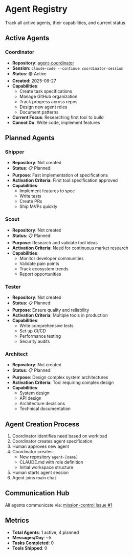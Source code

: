 # Agent Registry

Track all active agents, their capabilities, and current status.

## Active Agents

### Coordinator
- **Repository**: [agent-coordinator](https://github.com/Busy-Bots/agent-coordinator)
- **Session**: `claude-code --continue coordinator-session`
- **Status**: 🟢 Active
- **Created**: 2025-06-27
- **Capabilities**:
  - Create task specifications
  - Manage GitHub organization  
  - Track progress across repos
  - Design new agent roles
  - Document patterns
- **Current Focus**: Researching first tool to build
- **Cannot Do**: Write code, implement features

## Planned Agents

### Shipper
- **Repository**: Not created
- **Status**: 📋 Planned
- **Purpose**: Fast implementation of specifications
- **Activation Criteria**: First tool specification approved
- **Capabilities**:
  - Implement features to spec
  - Write tests
  - Create PRs
  - Ship MVPs quickly

### Scout  
- **Repository**: Not created
- **Status**: 📋 Planned
- **Purpose**: Research and validate tool ideas
- **Activation Criteria**: Need for continuous market research
- **Capabilities**:
  - Monitor developer communities
  - Validate pain points
  - Track ecosystem trends
  - Report opportunities

### Tester
- **Repository**: Not created
- **Status**: 📋 Planned  
- **Purpose**: Ensure quality and reliability
- **Activation Criteria**: Multiple tools in production
- **Capabilities**:
  - Write comprehensive tests
  - Set up CI/CD
  - Performance testing
  - Security audits

### Architect
- **Repository**: Not created
- **Status**: 📋 Planned
- **Purpose**: Design complex system architectures
- **Activation Criteria**: Tool requiring complex design
- **Capabilities**:
  - System design
  - API design
  - Architecture decisions
  - Technical documentation

## Agent Creation Process

1. Coordinator identifies need based on workload
2. Coordinator creates agent specification
3. Human approves new agent
4. Coordinator creates:
   - New repository `agent-[name]`
   - CLAUDE.md with role definition
   - Initial workspace structure
5. Human starts agent session
6. Agent joins main chat

## Communication Hub

All agents communicate via: [mission-control Issue #1](https://github.com/Busy-Bots/mission-control/issues/1)

## Metrics

- **Total Agents**: 1 active, 4 planned
- **Messages/Day**: ~5
- **Tasks Completed**: 0
- **Tools Shipped**: 0
